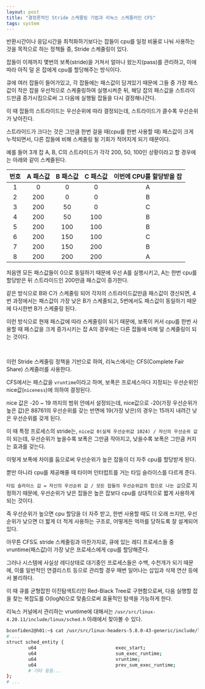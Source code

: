 ```yaml
---
layout: post
title: "결정론적인 Stride 스케줄링 기법과 리눅스 스케줄러인 CFS"
tags: system
---
```


반환시간이나 응답시간을 최적화하기보다는 잡들이 cpu를 일정 비율로 나눠 사용하는 것을 목적으로 하는 정책들 중, Stride 스케줄링이 있다.

잡들이 이제까지 몇번의 보폭(stride)을 거쳐서 얼마나 왔는지(pass)를 관리하고, 이에 따라 아직 덜 온 잡에게 cpu를 할당해주는 방식이다.

큐에 여러 잡들이 들어가있고, 각 잡들에는 패스값이 담겨있기 때문에 그들 중 가장 패스값이 작은 잡을 우선적으로 스케줄링하여 실행시켜준 뒤, 해당 잡의 패스값을 스트라이드만큼 증가시킴으로써 그 다음에 실행될 잡들을 다시 결정해나간다.

이 때 잡들의 스트라이드는 우선순위에 따라 결정되는데, 스트라이드가 클수록 우선순위가 낮아진다.

스트라이드가 크다는 것은 그만큼 한번 걸을 때(cpu를 한번 사용할 때) 패스값이 크게 누적되면서, 다른 잡들에 비해 스케줄링 될 기회가 적어지게 되기 때문이다.

예를 들어 3개 잡 A, B, C의 스트라이드가 각각 200, 50, 100인 상황이라고 할 경우에는 아래와 같이 스케줄된다.

| 번호 | A 패스값 | B 패스값 | C 패스값 | 이번에 CPU를 할당받을 잡 |
| :-: | :-: | :-: | :-: | :-: |
| 1 | 0 | 0 | 0 | A |
| 2 | 200 | 0 | 0 | B |
| 3 | 200 | 50 | 0 | C |
| 4 | 200 | 50 | 100 | B |
| 5 | 200 | 100 | 100 | B |
| 6 | 200 | 150 | 100 | C |
| 7 | 200 | 150 | 200 | B |
| 8 | 200 | 200 | 200 | A |

처음엔 모든 패스값들이 0으로 동일하기 때문에 우선 A를 실행시키고, A는 한번 cpu를 할당받은 뒤 스트라이드인 200만큼 패스값이 증가한다.

같은 방식으로 B와 C가 스케줄링 되어 각자의 스트라이드값만큼 패스값이 갱신되면, 4번 과정에서는 패스값이 가장 낮은 B가 스케줄되고, 5번에서도 패스값이 동일하기 때문에 다시한번 B가 스케줄링 된다.

이런 방식으로 현재 패스값에 따라 스케줄링이 되기 때문에, 보폭이 커서 cpu를 한번 사용할 때 패스값을 크게 증가시키는 잡 A의 경우에는 다른 잡들에 비해 덜 스케줄링이 되는 것이다.

<br>

이런 Stride 스케줄링 정책을 기반으로 하여, 리눅스에서는 CFS(Complete Fair Share) 스케줄러를 사용한다.

CFS에서는 패스값을 ```vruntime```이라고 하며, 보폭은 프로세스마다 지정되는 우선순위인 nice값(```niceness```)에 의하여 결정된다.

nice 값은 -20 ~ 19 까지의 범위 안에서 설정되는데, nice값으로 -20(가장 우선순위가 높은 값)은 88761의 우선순위를 갖는 반면에 19(가장 낮은)의 경우는 15까지 내려간 낮은 우선순위를 갖게 된다. 

이 때 특정 프로세스의 stride는, ```nice값 0(실제 우선순위값 1024) / 자신의 우선순위 값```이 되는데, 우선순위가 높을수록 보폭은 그만큼 작아지고, 낮을수록 보폭은 그만큼 커지는 효과를 갖는다.

이렇게 보폭에 차이를 둠으로써 우선순위가 높은 잡들이 더 자주 cpu를 할당받게 된다.

뿐만 아니라 cpu를 제공해줄 때 타이머 인터럽트를 거는 타임 슬라이스를 다르게 준다.

```타임 슬라이스 값 = 자신의 우선순위 값 / 모든 잡들의 우선순위값의 합으로 나눈 값```으로 지정하기 때문에, 우선순위가 낮은 잡들은 높은 잡보다 cpu를 상대적으로 짧게 사용하게 되는 것이다.

즉 우선순위가 높으면 cpu 할당을 더 자주 받고, 한번 사용할 때도 더 오래 쓰지만, 우선순위가 낮으면 더 짧게 더 적게 사용하는 구조로, 어떻게든 억까를 당하도록 잘 설계되어있다.

아무튼 CFS도 stride 스케줄링과 마찬가지로, 큐에 있는 레디 프로세스들 중 vruntime(패스값)이 가장 낮은 프로세스에게 cpu를 할당해준다.

그러나 시스템에 사실상 레디상태로 대기중인 프로세스들은 수백, 수천개가 되기 때문에, 이를 일반적인 연결리스트 등으로 관리할 경우 매번 일어나는 삽입과 삭제 연산 등에서 불리하다.

이 때 큐를 균형잡힌 이진탐색트리인 Red-Black Tree로 구현함으로써, 다음 실행할 잡을 찾는 복잡도를 O(logN)으로 맞춤으로써 효율적인 탐색을 가능하게 한다.

리눅스 커널에서 관리하는 vruntime에 대해서는 ```/usr/src/linux-4.20.11/include/linux/sched.h``` 아래에서 찾아볼 수 있다.

```bash
bconfiden2@h01:~$ cat /usr/src/linux-headers-5.8.0-43-generic/include/linux/sched.h
# ...
struct sched_entity {
        u64                             exec_start;
        u64                             sum_exec_runtime;
        u64                             vruntime;
        u64                             prev_sum_exec_runtime;
        # 기타 등등...
};
# ...
```
